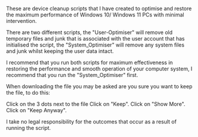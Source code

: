 These are device cleanup scripts that I have created to optimise and restore the maximum performance of Windows 10/ Windows 11 PCs with minimal intervention.

There are two different scripts, the "User-Optimiser" will remove old temporary files and junk that is associated with the user account that has initialised the script, the "System_Optimiser" will remove any system files and junk whilst keeping the user data intact.

I recommend that you run both scripts for maximum effectiveness in restoring the performance and smooth operation of your computer system, I recommend that you run the "System_Optimiser" first.

When downloading the file you may be asked are you sure you want to keep the file, to do this:

Click on the 3 dots next to the file
Click on "Keep".
Click on "Show More".
Click on "Keep Anyway".


I take no legal responsibility for the outcomes that occur as a result of running the script.
